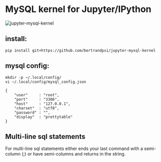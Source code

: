 # MySQL kernel for Jupyter/IPython

![jupyter-mysql-kernel](https://github.com/shemic/jupyter-mysql-kernel/blob/master/res/jupyter.png)


## install:

```
pip install git+https://github.com/bertrandpsi/jupyter-mysql-kernel
```

## mysql config:
```
mkdir -p ~/.local/config/
vi ~/.local/config/mysql_config.json

{
    "user"     : "root",
    "port"     : "3306",
    "host"     : "127.0.0.1",
    "charset"  : "utf8",
    "password" : "",
    "display"  : "prettytable"
}
```

## Multi-line sql statements
For multi-line sql statements either ends your last command with a semi-column (;) or have semi-columns and returns in the string.